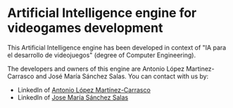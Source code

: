 # Artificial Intelligence engine for videogames development

This Artificial Intelligence engine has been developed in context of "IA para el desarrollo de videojuegos" (degree of Computer Engineering). 

The developers and owners of this engine are Antonio López Martinez-Carrasco and José María Sánchez Salas. You can contact with us by:

- LinkedIn of [Antonio López Martínez-Carrasco](https://www.linkedin.com/in/antoniolopezmc/?locale=en_US)
- LinkedIn of [Jose María Sánchez Salas](https://www.linkedin.com/in/jmssalas/)
